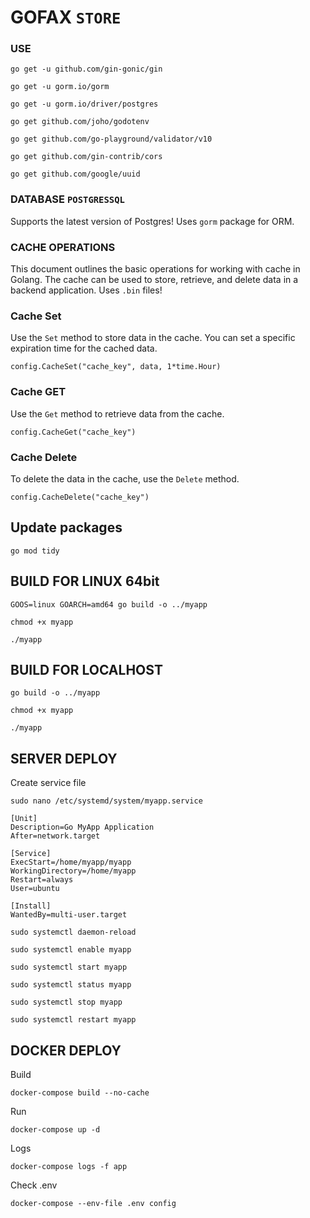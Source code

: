 # GOFAX ````STORE````

### USE
```
go get -u github.com/gin-gonic/gin
```
```
go get -u gorm.io/gorm
```
```
go get -u gorm.io/driver/postgres
```
```
go get github.com/joho/godotenv
```
```
go get github.com/go-playground/validator/v10
```
```
go get github.com/gin-contrib/cors
```
```
go get github.com/google/uuid
```

### DATABASE `POSTGRESSQL`
Supports the latest version of Postgres!
Uses `gorm` package for ORM.

### CACHE OPERATIONS
This document outlines the basic operations for working with cache in Golang. The cache can be used to store, retrieve, and delete data in a backend application.
Uses `.bin` files!
### Cache Set
Use the `Set` method to store data in the cache. You can set a specific expiration time for the cached data.
```
config.CacheSet("cache_key", data, 1*time.Hour)
```
### Cache GET
Use the `Get` method to retrieve data from the cache.
```
config.CacheGet("cache_key")
```
### Cache Delete
To delete the data in the cache, use the `Delete` method.
```
config.CacheDelete("cache_key")
```
## Update packages
```
go mod tidy
```
## BUILD FOR LINUX 64bit
```
GOOS=linux GOARCH=amd64 go build -o ../myapp
```
```
chmod +x myapp
```
```
./myapp 
```
## BUILD FOR LOCALHOST
```
go build -o ../myapp
```
```
chmod +x myapp
```
```
./myapp 
```

## SERVER DEPLOY
Create service file
```
sudo nano /etc/systemd/system/myapp.service
```

```
[Unit]
Description=Go MyApp Application
After=network.target

[Service]
ExecStart=/home/myapp/myapp
WorkingDirectory=/home/myapp
Restart=always
User=ubuntu

[Install]
WantedBy=multi-user.target
```
```
sudo systemctl daemon-reload
```
```
sudo systemctl enable myapp
```
```
sudo systemctl start myapp
```
```
sudo systemctl status myapp
```
```
sudo systemctl stop myapp
```
```
sudo systemctl restart myapp
```
## DOCKER DEPLOY
Build
```
docker-compose build --no-cache
```
Run
```
docker-compose up -d
```
Logs
```
docker-compose logs -f app
```
Check .env
```
docker-compose --env-file .env config
```